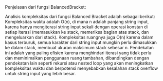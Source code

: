 Penjelasan dari fungsi BalancedBracket:


Analisis kompleksitas dari fungsi Balanced Bracket adalah sebagai berikut: Kompleksitas waktu adalah O(n), di mana n adalah panjang string input, karena hanya mengiterasi string input sekali dengan operasi konstan di setiap iterasi (memasukkan ke stack, memeriksa bagian atas stack, dan mengeluarkan dari stack). Kompleksitas ruangnya juga O(n) karena dalam kasus terburuk, semua karakter dari string input mungkin perlu dimasukkan ke dalam stack, membuat ukuran maksimum stack sebesar n. Pendekatan ini adalah yang paling efisien karena menghindari iterasi yang tidak perlu dan meminimalkan penggunaan ruang tambahan, dibandingkan dengan pendekatan lain seperti rekursi atau nested loop yang akan meningkatkan kompleksitas waktu dan berpotensi menyebabkan kesalahan stack overflow untuk string input yang lebih besar.
